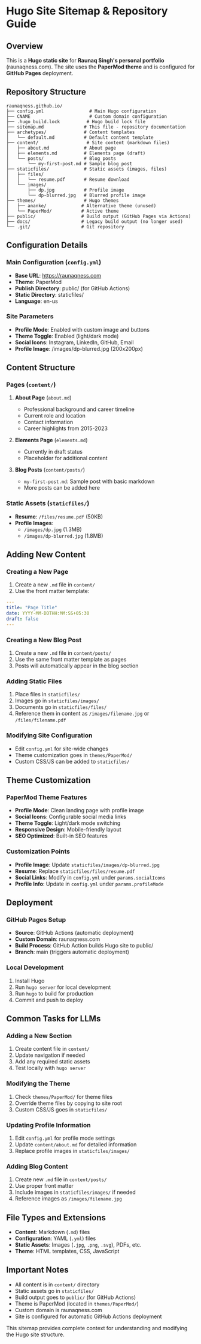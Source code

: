 # Hugo Site Sitemap & Repository Guide

## Overview
This is a **Hugo static site** for **Raunaq Singh's personal portfolio** (raunaqness.com). The site uses the **PaperMod theme** and is configured for **GitHub Pages** deployment.

## Repository Structure

```
raunaqness.github.io/
├── config.yml                 # Main Hugo configuration
├── CNAME                      # Custom domain configuration
├── .hugo_build.lock          # Hugo build lock file
├── sitemap.md               # This file - repository documentation
├── archetypes/              # Content templates
│   └── default.md           # Default content template
├── content/                  # Site content (markdown files)
│   ├── about.md             # About page
│   ├── elements.md          # Elements page (draft)
│   └── posts/               # Blog posts
│       └── my-first-post.md # Sample blog post
├── staticfiles/             # Static assets (images, files)
│   ├── files/
│   │   └── resume.pdf       # Resume download
│   └── images/
│       ├── dp.jpg           # Profile image
│       └── dp-blurred.jpg   # Blurred profile image
├── themes/                  # Hugo themes
│   ├── ananke/             # Alternative theme (unused)
│   └── PaperMod/           # Active theme
├── public/                 # Build output (GitHub Pages via Actions)
├── docs/                   # Legacy build output (no longer used)
└── .git/                   # Git repository
```

## Configuration Details

### Main Configuration (`config.yml`)
- **Base URL**: https://raunaqness.com
- **Theme**: PaperMod
- **Publish Directory**: public/ (for GitHub Actions)
- **Static Directory**: staticfiles/
- **Language**: en-us

### Site Parameters
- **Profile Mode**: Enabled with custom image and buttons
- **Theme Toggle**: Enabled (light/dark mode)
- **Social Icons**: Instagram, LinkedIn, GitHub, Email
- **Profile Image**: /images/dp-blurred.jpg (200x200px)

## Content Structure

### Pages (`content/`)
1. **About Page** (`about.md`)
   - Professional background and career timeline
   - Current role and location
   - Contact information
   - Career highlights from 2015-2023

2. **Elements Page** (`elements.md`)
   - Currently in draft status
   - Placeholder for additional content

3. **Blog Posts** (`content/posts/`)
   - `my-first-post.md`: Sample post with basic markdown
   - More posts can be added here

### Static Assets (`staticfiles/`)
- **Resume**: `/files/resume.pdf` (50KB)
- **Profile Images**: 
  - `/images/dp.jpg` (1.3MB)
  - `/images/dp-blurred.jpg` (1.8MB)

## Adding New Content

### Creating a New Page
1. Create a new `.md` file in `content/`
2. Use the front matter template:
```yaml
---
title: "Page Title"
date: YYYY-MM-DDTHH:MM:SS+05:30
draft: false
---
```

### Creating a New Blog Post
1. Create a new `.md` file in `content/posts/`
2. Use the same front matter template as pages
3. Posts will automatically appear in the blog section

### Adding Static Files
1. Place files in `staticfiles/`
2. Images go in `staticfiles/images/`
3. Documents go in `staticfiles/files/`
4. Reference them in content as `/images/filename.jpg` or `/files/filename.pdf`

### Modifying Site Configuration
- Edit `config.yml` for site-wide changes
- Theme customization goes in `themes/PaperMod/`
- Custom CSS/JS can be added to `staticfiles/`

## Theme Customization

### PaperMod Theme Features
- **Profile Mode**: Clean landing page with profile image
- **Social Icons**: Configurable social media links
- **Theme Toggle**: Light/dark mode switching
- **Responsive Design**: Mobile-friendly layout
- **SEO Optimized**: Built-in SEO features

### Customization Points
- **Profile Image**: Update `staticfiles/images/dp-blurred.jpg`
- **Resume**: Replace `staticfiles/files/resume.pdf`
- **Social Links**: Modify in `config.yml` under `params.socialIcons`
- **Profile Info**: Update in `config.yml` under `params.profileMode`

## Deployment

### GitHub Pages Setup
- **Source**: GitHub Actions (automatic deployment)
- **Custom Domain**: raunaqness.com
- **Build Process**: GitHub Action builds Hugo site to public/
- **Branch**: main (triggers automatic deployment)

### Local Development
1. Install Hugo
2. Run `hugo server` for local development
3. Run `hugo` to build for production
4. Commit and push to deploy

## Common Tasks for LLMs

### Adding a New Section
1. Create content file in `content/`
2. Update navigation if needed
3. Add any required static assets
4. Test locally with `hugo server`

### Modifying the Theme
1. Check `themes/PaperMod/` for theme files
2. Override theme files by copying to site root
3. Custom CSS/JS goes in `staticfiles/`

### Updating Profile Information
1. Edit `config.yml` for profile mode settings
2. Update `content/about.md` for detailed information
3. Replace profile images in `staticfiles/images/`

### Adding Blog Content
1. Create new `.md` file in `content/posts/`
2. Use proper front matter
3. Include images in `staticfiles/images/` if needed
4. Reference images as `/images/filename.jpg`

## File Types and Extensions
- **Content**: Markdown (`.md`) files
- **Configuration**: YAML (`.yml`) files
- **Static Assets**: Images (`.jpg`, `.png`, `.svg`), PDFs, etc.
- **Theme**: HTML templates, CSS, JavaScript

## Important Notes
- All content is in `content/` directory
- Static assets go in `staticfiles/`
- Build output goes to `public/` (for GitHub Actions)
- Theme is PaperMod (located in `themes/PaperMod/`)
- Custom domain is raunaqness.com
- Site is configured for automatic GitHub Actions deployment

This sitemap provides complete context for understanding and modifying the Hugo site structure. 